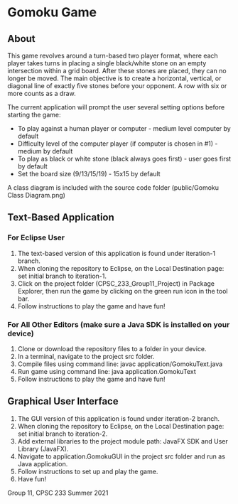 # Gomoku Game

## About
This game revolves around a turn-based two player format, where each player takes turns in placing a single black/white stone on an empty intersection within a grid board. After these stones are placed, they can no longer be moved. The main objective is to create a horizontal, vertical, or diagonal line of exactly five stones before your opponent. A row with six or more counts as a draw. 

The current application will prompt the user several setting options before starting the game:
- To play against a human player or computer - medium level computer by default
- Difficulty level of the computer player (if computer is chosen in #1) - medium by default
- To play as black or white stone (black always goes first) - user goes first by default
- Set the board size (9/13/15/19) - 15x15 by default

A class diagram is included with the source code folder (public/Gomoku Class Diagram.png)

## Text-Based Application
### For Eclipse User
1. The text-based version of this application is found under iteration-1 branch.
2. When cloning the repository to Eclipse, on the Local Destination page: set initial branch to iteration-1.
3. Click on the project folder (CPSC_233_Group11_Project) in Package Explorer, then run the game by clicking on the green run icon in the tool bar.
4. Follow instructions to play the game and have fun!

### For All Other Editors (make sure a Java SDK is installed on your device)
1. Clone or download the repository files to a folder in your device.
2. In a terminal, navigate to the  project src folder.
3. Compile files using command line: javac application/GomokuText.java
4. Run game using command line: java application.GomokuText
5. Follow instructions to play the game and have fun!

## Graphical User Interface
1. The GUI version of this application is found under iteration-2 branch.
2. When cloning the repository to Eclipse, on the Local Destination page: set initial branch to iteration-2.
3. Add external libraries to the project module path: JavaFX SDK and User Library (JavaFX).
4. Navigate to application.GomokuGUI in the project src folder and run as Java application.
5. Follow instructions to set up and play the game.
6. Have fun!


Group 11, CPSC 233 Summer 2021